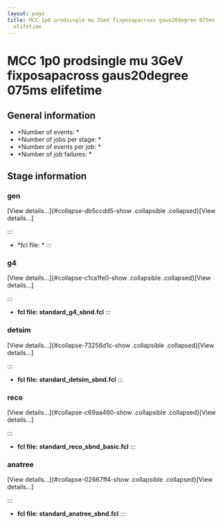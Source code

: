 ```yaml
---
layout: page
title: MCC 1p0 prodsingle mu 3GeV fixposapacross gaus20degree 075ms
  elifetime
---
```




MCC 1p0 prodsingle mu 3GeV fixposapacross gaus20degree 075ms elifetime
================================================================================================================================================================



General information 
----------------------------------------------------------

-   \*Number of events: \*
-   \*Number of jobs per stage: \*
-   \*Number of events per job: \*
-   \*Number of job failures: \*



Stage information 
------------------------------------------------------



### gen 

[View details\...]{#collapse-db5ccdd5-show .collapsible
.collapsed}[View details\...]

::: 
-   \*fcl file: \*
:::



### g4 

[View details\...]{#collapse-c1ca1fe0-show .collapsible
.collapsed}[View details\...]

::: 
-   **fcl file: standard\_g4\_sbnd.fcl**
:::



### detsim 

[View details\...]{#collapse-73256d1c-show .collapsible
.collapsed}[View details\...]

::: 
-   **fcl file: standard\_detsim\_sbnd.fcl**
:::



### reco 

[View details\...]{#collapse-c69aa460-show .collapsible
.collapsed}[View details\...]

::: 
-   **fcl file: standard\_reco\_sbnd\_basic.fcl**
:::



### anatree 

[View details\...]{#collapse-02667ff4-show .collapsible
.collapsed}[View details\...]

::: 
-   **fcl file: standard\_anatree\_sbnd.fcl**
:::
